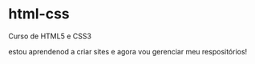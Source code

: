# html-css
 Curso de HTML5 e CSS3

estou aprendenod a criar sites e agora vou gerenciar meu respositórios!